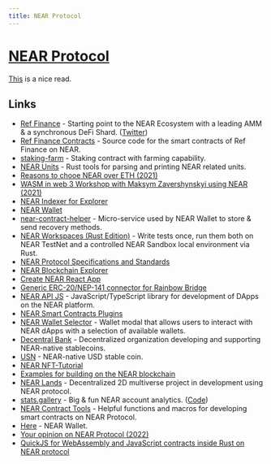 ```yaml
---
title: NEAR Protocol
---
```


# [NEAR Protocol](https://near.org/)

[This](https://www.reddit.com/r/CryptoTechnology/comments/yl3g6d/your_opinion_on_near_protocol/) is a nice read.

## Links

- [Ref Finance](https://app.ref.finance/) - Starting point to the NEAR Ecosystem with a leading AMM & a synchronous DeFi Shard. ([Twitter](https://twitter.com/finance_ref))
- [Ref Finance Contracts](https://github.com/ref-finance/ref-contracts) - Source code for the smart contracts of Ref Finance on NEAR.
- [staking-farm](https://github.com/referencedev/staking-farm) - Staking contract with farming capability.
- [NEAR Units](https://github.com/near/units-rs) - Rust tools for parsing and printing NEAR related units.
- [Reasons to chooe NEAR over ETH (2021)](https://www.reddit.com/r/nearprotocol/comments/q2yi6z/looking_for_5_solid_reasons_to_make_a_permanent/)
- [WASM in web 3 Workshop with Maksym Zavershynskyi using NEAR (2021)](https://www.youtube.com/watch?v=bF8PCJ3nU-Y)
- [NEAR Indexer for Explorer](https://github.com/near/near-indexer-for-explorer)
- [NEAR Wallet](https://wallet.near.org/)
- [near-contract-helper](https://github.com/near/near-contract-helper) - Micro-service used by NEAR Wallet to store & send recovery methods.
- [NEAR Workspaces (Rust Edition)](https://github.com/near/workspaces-rs) - Write tests once, run them both on NEAR TestNet and a controlled NEAR Sandbox local environment via Rust.
- [NEAR Protocol Specifications and Standards](https://github.com/near/NEPs)
- [NEAR Blockchain Explorer](https://github.com/near/near-explorer)
- [Create NEAR React App](https://github.com/near/create-near-app)
- [Generic ERC-20/NEP-141 connector for Rainbow Bridge](https://github.com/aurora-is-near/rainbow-token-connector)
- [NEAR API JS](https://github.com/near/near-api-js) - JavaScript/TypeScript library for development of DApps on the NEAR platform.
- [NEAR Smart Contracts Plugins](https://github.com/aurora-is-near/near-plugins)
- [NEAR Wallet Selector](https://github.com/near/wallet-selector) - Wallet modal that allows users to interact with NEAR dApps with a selection of available wallets.
- [Decentral Bank](https://decentral-bank.finance/) - Decentralized organization developing and supporting NEAR-native stablecoins.
- [USN](https://github.com/DecentralBankDAO/usn) - NEAR-native USD stable coin.
- [NEAR NFT-Tutorial](https://github.com/near-examples/nft-tutorial)
- [Examples for building on the NEAR blockchain](https://github.com/near-examples)
- [NEAR Lands](https://github.com/vgrichina/near-lands) - Decentralized 2D multiverse project in development using NEAR protocol.
- [stats.gallery](https://stats.gallery/) - Big & fun NEAR account analytics. ([Code](https://github.com/NEAR-Edu/stats.gallery))
- [NEAR Contract Tools](https://github.com/encody/near-contract-tools) - Helpful functions and macros for developing smart contracts on NEAR Protocol.
- [Here](https://herewallet.app/) - NEAR Wallet.
- [Your opinion on NEAR Protocol (2022)](https://www.reddit.com/r/CryptoTechnology/comments/yl3g6d/comment/iuwujw0/?context=3)
- [QuickJS for WebAssembly and JavaScript contracts inside Rust on NEAR protocol](https://github.com/petersalomonsen/quickjs-wasm-near)
